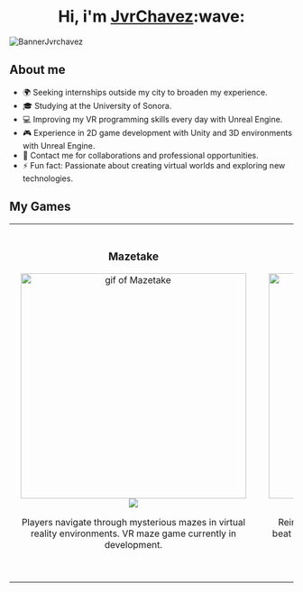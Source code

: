 <div align="center">
  <h1 align="center">Hi, i'm <a href="https://www.linkedin.com/in/jvrchavez/">JvrChavez</a>:wave:</h1>
</div>

![BannerJvrchavez](https://github.com/JvrChavez/JvrChavez/assets/60673259/714aaf9d-4873-4a77-b22c-0a1beb0697ad)

## About me
- 🌍 Seeking internships outside my city to broaden my experience.
- 🎓 Studying at the University of Sonora.
- 💻 Improving my VR programming skills every day with Unreal Engine.
- 🎮 Experience in 2D game development with Unity and 3D environments with Unreal Engine.
- 📧 Contact me for collaborations and professional opportunities.
- ⚡ Fun fact: Passionate about creating virtual worlds and exploring new technologies.
## My Games
<table>
  <tr>
    <td align="center" style="padding: 20px;">
      <h3>Mazetake</h3>
      <a href="https://github.com/JvrChavez/Mazetake">
        <img src="https://github.com/JvrChavez/countDino/assets/60673259/ccb10fef-420a-40be-a70b-1adcc6525985" alt="gif of Mazetake" width="400"/>
      </a></br>
      <a href="https://github.com/JvrChavez/Mazetake">
        <img src="https://img.shields.io/badge/CODE-blue?style=for-the-badge&logo=github&color=blue">
      </a>
      <p>Players navigate through mysterious mazes in virtual reality environments. VR maze game currently in development.</p></br>
    </td>
    <td align="center" style="padding: 20px;">
      <h3>CountDino</h3>
      <a href="https://github.com/JvrChavez/countDino">
        <img src="https://github.com/JvrChavez/countDino/assets/60673259/82c16be9-69da-41d5-8a63-e2db8f8d2334" alt="gif of CountDino" width="400"/>
      </a></br>
      <a href="https://github.com/JvrChavez/countDino">
        <img src="https://img.shields.io/badge/CODE-blue?style=for-the-badge&logo=github&color=pear">
      </a>
      <p>Reinforce learning through fun! Count dinosaurs, beat records, and improve skills. 2D video game for kids, developed in Unity using C#.</p></br>
    </td>
  </tr>
</table>


